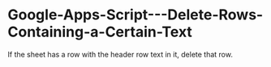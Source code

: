 # Google-Apps-Script---Delete-Rows-Containing-a-Certain-Text
If the sheet has a row with the header row text in it, delete that row.
